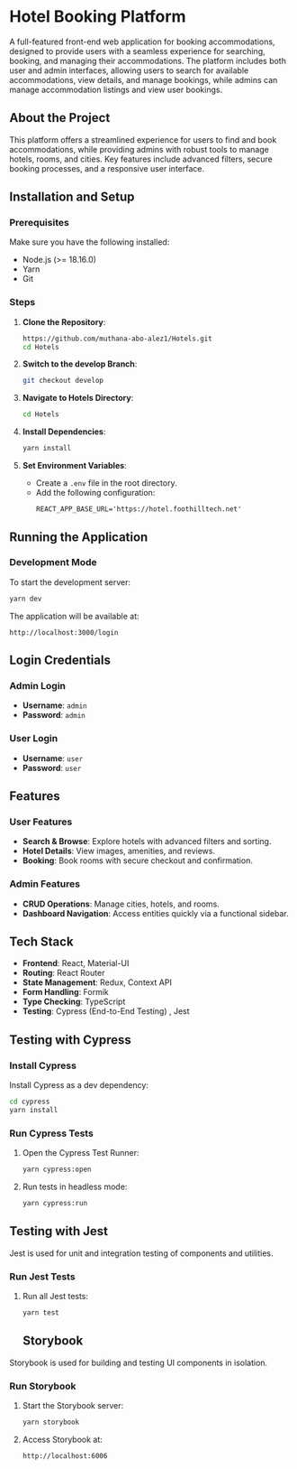 # Hotel Booking Platform

A full-featured front-end web application for booking accommodations, designed to provide users with a seamless experience for searching, booking, and managing their accommodations. The platform includes both user and admin interfaces, allowing users to search for available accommodations, view details, and manage bookings, while admins can manage accommodation listings and view user bookings.
## About the Project
This platform offers a streamlined experience for users to find and book accommodations, while providing admins with robust tools to manage hotels, rooms, and cities. Key features include advanced filters, secure booking processes, and a responsive user interface.

## Installation and Setup

### Prerequisites
Make sure you have the following installed:
- Node.js (>= 18.16.0)
- Yarn
- Git

### Steps

1. **Clone the Repository**:
   ```bash
   https://github.com/muthana-abo-alez1/Hotels.git
   cd Hotels
   ```
   
2. **Switch to the develop Branch**:
   ```bash
   git checkout develop
   ```

3. **Navigate to Hotels Directory**:
   ```bash
   cd Hotels
   ```    


4. **Install Dependencies**:
   ```bash
   yarn install
   ```

5. **Set Environment Variables**:
   - Create a `.env` file in the root directory.
   - Add the following configuration:
     ```
     REACT_APP_BASE_URL='https://hotel.foothilltech.net'
     ```

## Running the Application

### Development Mode
To start the development server:
```bash
yarn dev
```

The application will be available at:
```
http://localhost:3000/login
```

## Login Credentials

### Admin Login
- **Username**: `admin`
- **Password**: `admin`

### User Login
- **Username**: `user`
- **Password**: `user`

## Features

### User Features
- **Search & Browse**: Explore hotels with advanced filters and sorting.
- **Hotel Details**: View images, amenities, and reviews.
- **Booking**: Book rooms with secure checkout and confirmation.

### Admin Features
- **CRUD Operations**: Manage cities, hotels, and rooms.
- **Dashboard Navigation**: Access entities quickly via a functional sidebar.

## Tech Stack
- **Frontend**: React, Material-UI
- **Routing**: React Router
- **State Management**: Redux, Context API
- **Form Handling**: Formik
- **Type Checking**: TypeScript
- **Testing**: Cypress (End-to-End Testing) , Jest

## Testing with Cypress

### Install Cypress
Install Cypress as a dev dependency:
```bash
cd cypress 
yarn install
```

### Run Cypress Tests
1. Open the Cypress Test Runner:
   ```bash
   yarn cypress:open
   ```
2. Run tests in headless mode:
   ```bash
   yarn cypress:run
   ```
## Testing with Jest

Jest is used for unit and integration testing of components and utilities.

### Run Jest Tests
1. Run all Jest tests:
   ```bash
   yarn test
   ```

   ## Storybook

Storybook is used for building and testing UI components in isolation.

### Run Storybook
1. Start the Storybook server:
   ```bash
   yarn storybook
   ```

2. Access Storybook at:
   ```
   http://localhost:6006
   ```
